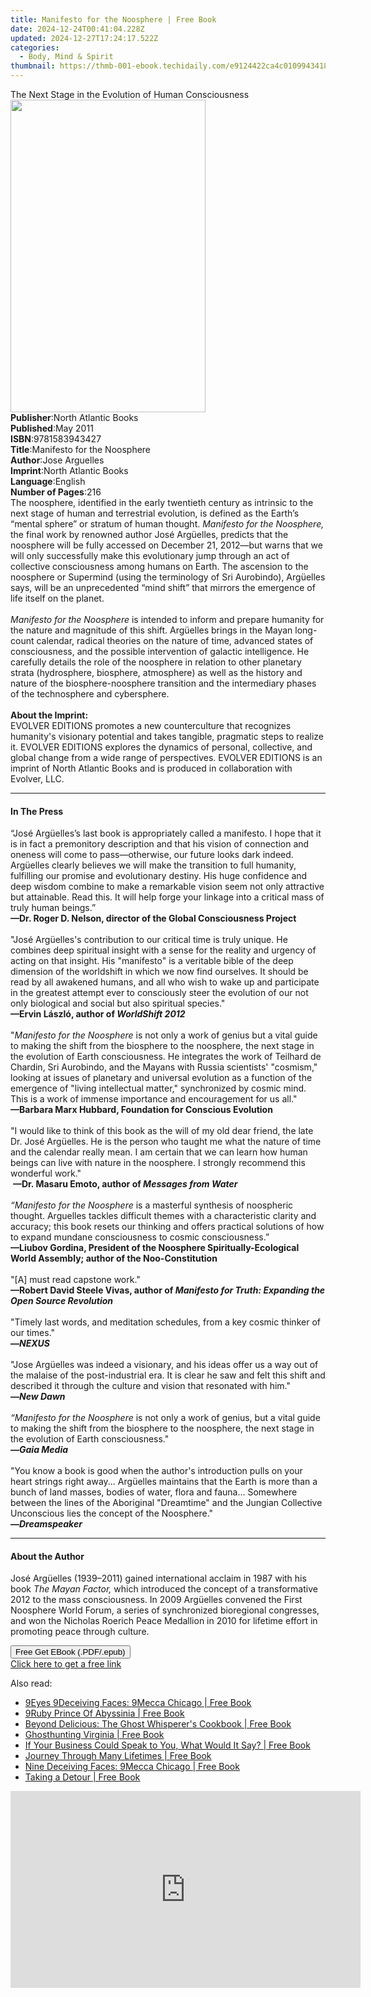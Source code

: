 ```yaml
---
title: Manifesto for the Noosphere | Free Book
date: 2024-12-24T00:41:04.228Z
updated: 2024-12-27T17:24:17.522Z
categories:
  - Body, Mind & Spirit
thumbnail: https://thmb-001-ebook.techidaily.com/e9124422ca4c0109943418e8eda9630a4deb30c6bc2a62fe22db657fba2147e0.jpg
---
```

<main id="book-container">
  <div class="flex flex-col">
    <div class="book-brief flex-1 py-6 px-4 sm:p-6 md:py-10 md:px-8">
      <!-- brief-->
      <div class="book-brief-main">
        The Next Stage in the Evolution of Human Consciousness
      </div>
    </div>
    <div
      class="book-meta-info flex-1 grid gap-4 col-start-1 col-end-3 row-start-1 sm:mb-6 sm:grid-cols-4 lg:gap-6 lg:col-start-2 lg:row-end-6 lg:row-span-6 lg:mb-0"
    >
      <div
        class="book-meta-info-left place-content-center mt-4 p-4 text-sm leading-6 col-start-2 col-span-2 dark:text-slate-400"
      >
        <img
          class="w-full h-500 object-cover rounded-lg sm:h-255 sm:col-span-2 lg:col-span-full"
          src="https://img-001-ebook.techidaily.com/b3e0c9f4189b68b3777dfadff5a29d8f82e9c9a9fa1023315c500d90a1364f52.jpg"
          alt=""
          width="312"
          height="500"
        />
      </div>
      <div
        class="book-meta-info-right mt-2 col-start-1 row-start-2 col-span-3 self-center"
      >
        <!-- meta data  -->
        <div class="flex flex-col px-4 md:px-8">
          <div class="flex-1">
            <strong>Publisher</strong>:<span class="px-2"
              >North Atlantic Books</span
            >
          </div>
          <div class="flex-1">
            <strong>Published</strong>:<span class="px-2">May 2011</span>
          </div>
          <div class="flex-1">
            <strong>ISBN</strong>:<span class="px-2">9781583943427</span>
          </div>
          <div class="flex-1">
            <strong>Title</strong>:<span class="px-2"
              >Manifesto for the Noosphere</span
            >
          </div>
          <div class="flex-1">
            <strong>Author</strong>:<span class="px-2">Jose Arguelles</span>
          </div>
          <div class="flex-1">
            <strong>Imprint</strong>:<span class="px-2"
              >North Atlantic Books</span
            >
          </div>
          <div class="flex-1">
            <strong>Language</strong>:<span class="px-2">English</span>
          </div>
          <div class="flex-1">
            <strong>Number of Pages</strong>:<span class="px-2">216</span>
          </div>
        </div>
      </div>
    </div>
    <div class="book-description flex-1 py-6 px-4 sm:p-6 md:py-10 md:px-8">
      <div class="book-description-main">
        <div accordion-content="" id="description">
          The noosphere, identified in the early twentieth century as intrinsic
          to the next stage of human and terrestrial evolution, is defined as
          the Earth’s “mental sphere” or stratum of human thought.&nbsp;<i
            >Manifesto for the Noosphere, </i
          >the final work by renowned<i>&nbsp;</i>author José&nbsp;Argüelles,
          predicts that the noosphere will be fully accessed on December 21,
          2012—but warns that we will only successfully make this evolutionary
          jump through an act of collective consciousness among humans on Earth.
          The ascension to the noosphere or Supermind (using the terminology of
          Sri Aurobindo), Argüelles says, will be an unprecedented “mind shift”
          that mirrors the emergence of life itself on the planet. <br /><i
            ><br />Manifesto for the Noosphere </i
          >is intended to inform and prepare humanity for the nature and
          magnitude of this shift. Argüelles brings in the Mayan long-count
          calendar, radical theories on the nature of time, advanced states of
          consciousness, and the possible intervention of galactic intelligence.
          He carefully details the role of the noosphere in relation to other
          planetary strata (hydrosphere, biosphere, atmosphere) as well as the
          history and nature of the biosphere-noosphere transition and the
          intermediary phases of the technosphere and cybersphere.<br /><br /><b
            >About the Imprint:</b
          ><br />
          EVOLVER EDITIONS promotes a new counterculture that recognizes
          humanity's visionary potential and takes tangible, pragmatic steps to
          realize it. EVOLVER EDITIONS explores the dynamics of personal,
          collective, and global change from a wide range of perspectives.
          EVOLVER EDITIONS is an imprint of North Atlantic Books and is produced
          in collaboration with Evolver, LLC.
        </div>
        <div class="accordion-fader"></div>
      </div>
    </div>
    <div class="book-excerpts flex-1 py-6 px-4 sm:p-6 md:py-10 md:px-8">
      <!-- excerpts-->
      <div class="book-excerpts-main">
        <hr />
        <h4 class="placeholder placeholder-heading">
          <span>In The Press</span>
        </h4>
        <p>
          “José Argüelles’s last book is appropriately called a manifesto. I
          hope that it is in fact a premonitory description and that his vision
          of connection and oneness will come to pass—otherwise, our future
          looks dark indeed. Argüelles clearly believes we will make the
          transition to full humanity, fulfilling our promise and evolutionary
          destiny. His huge confidence and deep wisdom combine to make a
          remarkable vision seem not only attractive but attainable. Read this.
          It will help forge your linkage into a critical mass of truly human
          beings.”
          <b
            ><br />—Dr. Roger D. Nelson, director of the Global Consciousness
            Project</b
          ><br />
          <b>&nbsp;</b><br />
          "José Argüelles's contribution to our critical time is truly unique.
          He combines deep spiritual insight with a sense for the reality and
          urgency of acting on that insight. His "manifesto" is a veritable
          bible of the deep dimension of the worldshift in which we now find
          ourselves. It should be read by all awakened humans, and all who wish
          to wake up and participate in the greatest attempt ever to consciously
          steer the evolution of our not only biological and social but also
          spiritual species."
          <b><br />—Ervin László, author of <i>WorldShift 2012</i></b
          ><br />
          &nbsp;<br />
          "<i>Manifesto for the Noosphere</i> is not only a work of genius but a
          vital guide to making the shift from the biosphere to the noosphere,
          the next stage in the evolution of Earth consciousness. He integrates
          the work of Teilhard de Chardin, Sri Aurobindo, and the Mayans with
          Russia scientists' "cosmism," looking at issues of planetary and
          universal evolution as a function of the emergence of "living
          intellectual matter," synchronized by cosmic mind. This is a work of
          immense importance and encouragement for us all." <br /><b
            >—Barbara Marx Hubbard, Foundation for Conscious Evolution</b
          ><br />
          &nbsp;<br />
          "I would like to think of this book as the will of my old dear friend,
          the late Dr. José Argüelles. He is the person who taught me what the
          nature of time and the calendar really mean. I am certain that we can
          learn how human beings can live with nature in the noosphere. I
          strongly recommend this wonderful work." <br />&nbsp;<b
            >—Dr. Masaru Emoto, author of <i>Messages from Water</i></b
          ><br />
          <i>&nbsp;</i><br />
          <i>“Manifesto for the Noosphere</i> is a masterful synthesis of
          noospheric thought. Arguelles tackles difficult themes with a
          characteristic clarity and accuracy; this book resets our thinking and
          offers practical solutions of how to expand mundane consciousness to
          cosmic consciousness.”<b
            ><br />—Liubov Gordina, President of the Noosphere
            Spiritually-Ecological World Assembly; author of the
            Noo-Constitution</b
          ><br /><br />"[A] must read capstone work."<br />
          <b
            >—Robert David Steele Vivas, author of
            <i>Manifesto for Truth: Expanding the Open Source Revolution</i></b
          ><br /><br />"Timely last words, and meditation schedules, from a key
          cosmic thinker of our times."<br /><b>—<i>NEXUS </i></b
          ><br /><br />"Jose Argüelles was indeed a visionary, and his ideas
          offer us a way out of the malaise of the post-industrial era. It is
          clear he saw and felt this shift and described it through the culture
          and vision that resonated with him."<br /><b>—<i>New Dawn</i></b
          ><i><br /><br />“Manifesto for the Noosphere</i> is not only a work of
          genius, but a vital guide to making the shift from the biosphere to
          the noosphere, the next stage in the evolution of Earth
          consciousness."<br /><b
            >—<i>Gaia Media<br /></i></b
          ><br />"You know a book is good when the author's introduction pulls
          on your heart strings right away... Argüelles maintains that the Earth
          is more than a bunch of land masses, bodies of water, flora and
          fauna... Somewhere between the lines of the Aboriginal "Dreamtime" and
          the Jungian Collective Unconscious lies the concept of the
          Noosphere."<br /><b>—<i>Dreamspeaker</i></b>
        </p>
      </div>
    </div>
    <div class="book-about-author flex-1 py-6 px-4 sm:p-6 md:py-10 md:px-8">
      <!-- about author-->
      <div class="book-main-author-main">
        <hr />
        <h4 class="placeholder placeholder-heading">
          <span>About the Author</span>
        </h4>
        <p>
          José Argüelles (1939–2011) gained international acclaim in 1987 with
          his book&nbsp;<i>The</i> <i>Mayan Factor,&nbsp;</i>which introduced
          the concept of a transformative 2012&nbsp;to the mass consciousness.
          In 2009 Argüelles&nbsp;convened the First Noosphere World Forum, a
          series of synchronized bioregional congresses, and won the Nicholas
          Roerich Peace Medallion in 2010 for lifetime effort in promoting peace
          through culture.
        </p>
      </div>
    </div>
    <div class="book-free-get flex-1 py-6 px-4 sm:p-6 md:py-10 md:px-8">
      <button
        id="btn-free-get"
        class="bg-blue-500 hover:bg-blue-700 text-white font-bold py-2 px-4 rounded"
      >
        Free Get EBook (.PDF/.epub)
      </button>
      <div id="countdown-display" class="px-2 text-lg mt-2"></div>
      <a
        id="free-link"
        class="hidden bg-blue-500 hover:bg-blue-700 text-white font-bold py-2 px-4 rounded"
        href="https://www.ebooks.com/en-us/book/662894/manifesto-for-the-noosphere/jose-arguelles/"
        target="_blank"
        >Click here to get a free link</a
      >
    </div>
    <script>
      let countdownTime = 0;
      let countdownInterval = null;
      document
        .getElementById('btn-free-get')
        .addEventListener('click', startCountdown);
      function startCountdown() {
        countdownTime = new Date().getTime() + 60000 * 3;
        countdownInterval = setInterval(updateCountdown, 1000);
        document.getElementById('btn-free-get').disabled = true;
        document
          .getElementById('btn-free-get')
          .classList.add('bg-gray-500', 'cursor-not-allowed');
      }
      function updateCountdown() {
        let currentTime = new Date().getTime();
        let timeLeft = countdownTime - currentTime;
        let secondsLeft = Math.floor(timeLeft / 1000);
        document.getElementById('countdown-display').innerHTML =
          `Remaining time: ${secondsLeft} seconds.`;
        if (secondsLeft <= 0) {
          clearInterval(countdownInterval);
          document.getElementById('btn-free-get').classList.add('hidden');
          document.getElementById('free-link').classList.remove('hidden');
          document.getElementById('countdown-display').innerHTML = '';
        }
      }
    </script>
  </div>
</main>

<ins class="adsbygoogle"
      style="display:block"
      data-ad-client="ca-pub-7571918770474297"
      data-ad-slot="8358498916"
      data-ad-format="auto"
      data-full-width-responsive="true"></ins>
    

<span class="atpl-alsoreadstyle">Also read:</span>
<div><ul>
<li><a href="https://novels-ebooks.techidaily.com/96375390-9780989845861-9eyes-9deceiving-faces-9mecca-chicago/"><u>9Eyes 9Deceiving Faces: 9Mecca Chicago | Free Book</u></a></li>
<li><a href="https://novels-ebooks.techidaily.com/96375389-9780996308878-9ruby-prince-of-abyssinia/"><u>9Ruby Prince Of Abyssinia | Free Book</u></a></li>
<li><a href="https://novels-ebooks.techidaily.com/96377456-9781578605002-beyond-delicious-the-ghost-whisperers-cookbook/"><u>Beyond Delicious: The Ghost Whisperer's Cookbook | Free Book</u></a></li>
<li><a href="https://novels-ebooks.techidaily.com/96377493-9781578603718-ghosthunting-virginia/"><u>Ghosthunting Virginia | Free Book</u></a></li>
<li><a href="https://novels-ebooks.techidaily.com/96376882-9781772360219-if-your-business-could-speak-to-you-what-would-it-say/"><u>If Your Business Could Speak to You, What Would It Say? | Free Book</u></a></li>
<li><a href="https://novels-ebooks.techidaily.com/96371129-9781864760323-journey-through-many-lifetimes/"><u>Journey Through Many Lifetimes | Free Book</u></a></li>
<li><a href="https://novels-ebooks.techidaily.com/96375386-9780996308861-nine-deceiving-faces-9mecca-chicago/"><u>Nine Deceiving Faces: 9Mecca Chicago | Free Book</u></a></li>
<li><a href="https://novels-ebooks.techidaily.com/96373858-9781627200844-taking-a-detour/"><u>Taking a Detour | Free Book</u></a></li>
</ul></div>

<!-- affiliate ads begin -->
<iframe width="560" height="315" src="https://www.youtube.com/embed/FATJWpNYmio?si=72ugPTb3vJXz6cAM" title="YouTube video player" frameborder="0" allow="accelerometer; autoplay; clipboard-write; encrypted-media; gyroscope; picture-in-picture; web-share" referrerpolicy="strict-origin-when-cross-origin" allowfullscreen></iframe>
<!-- affiliate ads end -->

